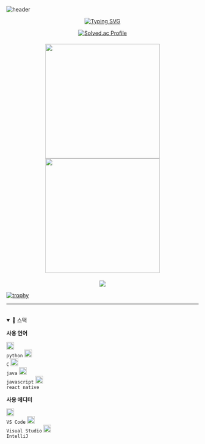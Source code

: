 ![header](https://capsule-render.vercel.app/api?type=waving&color=gradient&height=120&animation=fadeIn&section=footer&text=Incheol+Park💻🖱️&fontAlign=60)


<div align="center">

[![Typing SVG](https://readme-typing-svg.herokuapp.com/?color=69C1E9&lines=Welcome,+i'm+Incheol_Park&font=Redressed&size=40)](https://git.io/typing-svg)

  [![Solved.ac Profile](http://mazassumnida.wtf/api/v2/generate_badge?boj=incheol2250)](https://solved.ac/incheol2250/)

<div style="display: flex; justify-content: center; gap: 20px; margin: 20px 0;">
  <div style="flex: 1; text-align: center;">
    <a href="s">
      <img src="https://github-readme-stats.vercel.app/api/top-langs/?username=pic1085&layout=donut&theme=dracula" style="max-width: 100%; width: 300px;" />
      <img src="https://github-readme-stats.vercel.app/api?username=pic1085&theme=nightowl&show_icons=true" style="max-width: 100%; width: 300px;" />
    </a>
  </div>
</div>

![](./profile-3d-contrib/profile-night-rainbow.svg)

<div align="left">

  
  
[![trophy](https://github-profile-trophy.vercel.app/?username=pic1085&theme=flat&column=8)](https://github.com/pic1085/)


---


<br />

<details open>
   
  <summary>🚀 스택</summary>
 
**사용 언어**

<code><img alt="Python" height="20" src="https://cdn.jsdelivr.net/gh/devicons/devicon/icons/python/python-original.svg"> python</code>
<code><img alt="C" height="20" src="https://cdn.jsdelivr.net/gh/devicons/devicon/icons/c/c-original.svg"> C</code>
<code><img alt="Java" height="20" src="https://cdn.jsdelivr.net/gh/devicons/devicon/icons/java/java-original.svg"> java</code>
<code><img alt="JavaScript" height="20" src="https://cdn.jsdelivr.net/gh/devicons/devicon/icons/javascript/javascript-original.svg"> javascript</code>
<code><img alt="React Native" height="20" src="https://cdn.jsdelivr.net/gh/devicons/devicon/icons/react/react-original.svg"> react native</code>

**사용 에디터**

<code><img alt="VS Code" height="20" src="https://cdn.jsdelivr.net/gh/devicons/devicon/icons/vscode/vscode-original.svg"> VS Code</code>
<code><img alt="Visual Studio" height="20" src="https://cdn.jsdelivr.net/gh/devicons/devicon/icons/visualstudio/visualstudio-plain.svg"> Visual Studio</code>
<code><img alt="IntelliJ" height="20" src="https://cdn.jsdelivr.net/gh/devicons/devicon/icons/intellij/intellij-original.svg"> IntelliJ</code>

</details>
<br />
